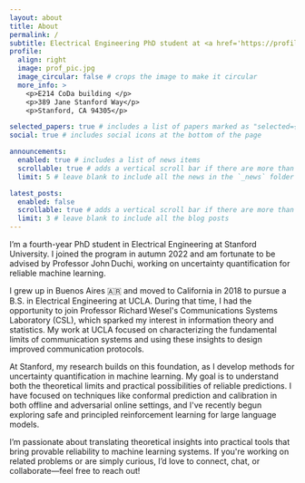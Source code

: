 ```yaml
---
layout: about
title: About
permalink: /
subtitle: Electrical Engineering PhD student at <a href='https://profiles.stanford.edu/felipe-areces'>Stanford University</a>.
profile:
  align: right
  image: prof_pic.jpg
  image_circular: false # crops the image to make it circular
  more_info: >
    <p>E214 CoDa building </p>
    <p>389 Jane Stanford Way</p>
    <p>Stanford, CA 94305</p>

selected_papers: true # includes a list of papers marked as "selected={true}"
social: true # includes social icons at the bottom of the page

announcements:
  enabled: true # includes a list of news items
  scrollable: true # adds a vertical scroll bar if there are more than 3 news items
  limit: 5 # leave blank to include all the news in the `_news` folder

latest_posts:
  enabled: false
  scrollable: true # adds a vertical scroll bar if there are more than 3 new posts items
  limit: 3 # leave blank to include all the blog posts
---
```


I’m a fourth-year PhD student in Electrical Engineering at Stanford University. I joined the program in autumn 2022 and am fortunate to be advised by Professor John Duchi, working on uncertainty quantification for reliable machine learning.

I grew up in Buenos Aires :argentina: and moved to California in 2018 to pursue a B.S. in Electrical Engineering at UCLA. During that time, I had the opportunity to join Professor Richard Wesel's Communications Systems Laboratory (CSL), which sparked my interest in information theory and statistics. My work at UCLA focused on characterizing the fundamental limits of communication systems and using these insights to design improved communication protocols.

At Stanford, my research builds on this foundation, as I develop methods for uncertainty quantification in machine learning. My goal is to understand both the theoretical limits and practical possibilities of reliable predictions. I have focused on techniques like conformal prediction and calibration in both offline and adversarial online settings, and I've recently begun exploring safe and principled reinforcement learning for large language models.

I’m passionate about translating theoretical insights into practical tools that bring provable reliability to machine learning systems. If you're working on related problems or are simply curious, I’d love to connect, chat, or collaborate—feel free to reach out!
